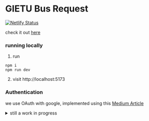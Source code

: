 # GIETU Bus Request

[![Netlify Status](https://api.netlify.com/api/v1/badges/7320b822-c12c-4049-9f76-e68e9ac2756a/deploy-status)](https://app.netlify.com/sites/gietubus/deploys)

check it out [here](https://gietubus.netlify.app/)

### running locally

1. run

```
npm i
npm run dev
```

2. visit http://localhost:5173

### Authentication

we use OAuth with google, implemented using this [Medium Article](https://medium.com/@rahulserver/google-login-with-sveltekit-in-less-than-5min-0cc4681daf38)

<details>
<summary> still a work in progress </summary>


### TODO

-   Change App name ~ One Tap Bus Request
-   Add Help Section like FAQ type
-   Just add the GIETU as bus top
-   Change GIETU Logo 
-   Separate Section for My View and Other Bus stop once clicked on Request
-   Admin can updates the bus stops and bus count. It reflects for all the user

### DONE

-   frontend for users
-   Crossed Bus icon if no bus is available
-   Not selecting the logout btn

</details>
